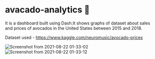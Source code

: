 # avacado-analytics 🥑

It is a dashboard built using  Dash.It shows graphs of dataset about sales and prices of avocados in the United States between 2015 and 2018. 

Dataset used - https://www.kaggle.com/neuromusic/avocado-prices 

![Screenshot from 2021-08-22 01-33-02](https://user-images.githubusercontent.com/53116650/130333667-3ed8d22f-71be-4989-a271-c32c5f9a0b75.png)
![Screenshot from 2021-08-22 01-33-12](https://user-images.githubusercontent.com/53116650/130333669-08978d69-602d-4d9b-a082-1a8c16a23f11.png)

